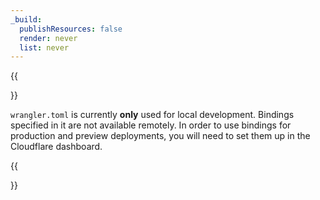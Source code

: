```yaml
---
_build:
  publishResources: false
  render: never
  list: never
---
```


{{<Aside type="note">}}

`wrangler.toml` is currently **only** used for local development. Bindings specified in it are not available remotely. In order to use bindings for production and preview deployments, you will need to set them up in the Cloudflare dashboard.

{{</Aside>}}